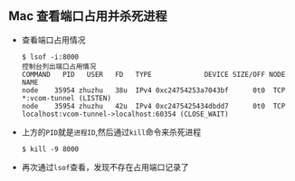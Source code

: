 ## Mac 查看端口占用并杀死进程

- 查看端口占用情况

  ```shell
  $ lsof -i:8000
  控制台列出端口占用情况
  COMMAND   PID   USER   FD   TYPE             DEVICE SIZE/OFF NODE NAME
  node    35954 zhuzhu   38u  IPv4 0xc24754253a7043bf      0t0  TCP *:vcom-tunnel (LISTEN)
  node    35954 zhuzhu   42u  IPv4 0xc2475425434dbdd7      0t0  TCP localhost:vcom-tunnel->localhost:60354 (CLOSE_WAIT)
  ```

- 上方的`PID`就是`进程ID`,然后通过`kill`命令来杀死进程

  ```shell
  $ kill -9 8000
  ```

- 再次通过`lsof`查看，发现不存在占用端口记录了

